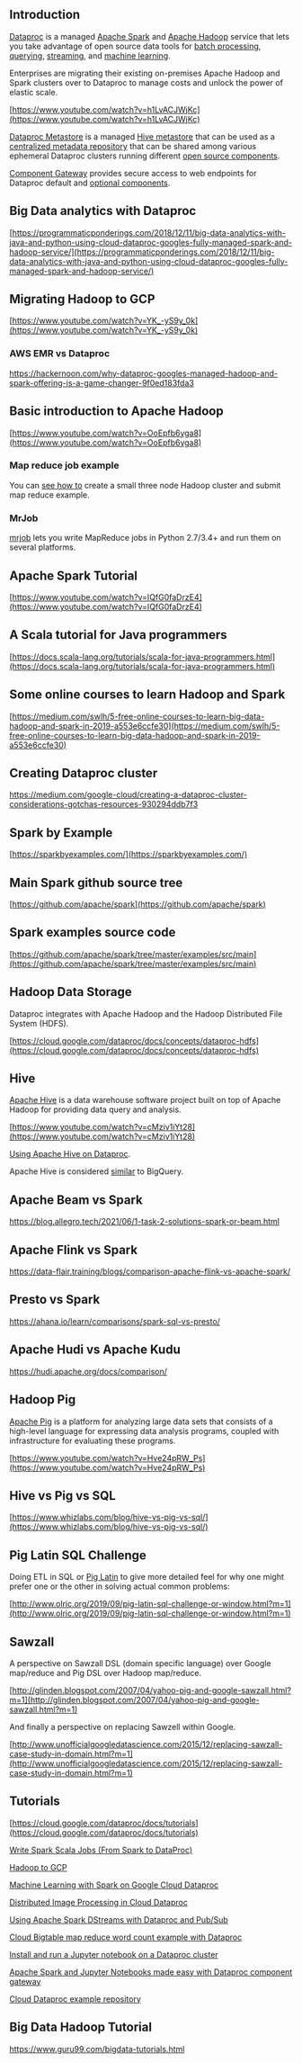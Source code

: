 


## Introduction

[Dataproc](https://cloud.google.com/dataproc/docs) is a managed [Apache Spark](https://en.m.wikipedia.org/wiki/Apache_Spark) and [Apache Hadoop](https://en.m.wikipedia.org/wiki/Apache_Hadoop) service that lets you take advantage of open source data tools for [batch processing](https://cloud.google.com/dataproc/docs/tutorials/bigquery-connector-mapreduce-example), [querying](https://cloud.google.com/dataproc/docs/tutorials/presto-dataproc), [streaming](https://cloud.google.com/architecture/using-apache-spark-dstreams-with-dataproc-and-pubsub), and [machine learning](https://cloud.google.com/dataproc/docs/tutorials/bigquery-sparkml). 



Enterprises are migrating their existing on-premises Apache Hadoop and Spark clusters over to Dataproc to manage costs and unlock the power of elastic scale. 



[https://www.youtube.com/watch?v=h1LvACJWjKc](https://www.youtube.com/watch?v=h1LvACJWjKc)


[Dataproc Metastore](https://www.google.com/amp/s/cloudblog.withgoogle.com/products/data-analytics/cloud-hive-metastore-now-available/amp/ ) is a managed [Hive metastore](   https://lakefs.io/hive-metastore-why-its-still-here-and-what-can-replace-it/ ) that can be used as a [centralized metadata repository]( 
 https://cloud.google.com/dataproc-metastore/docs  ) that can be shared among various ephemeral Dataproc clusters running different [open source components](https://cloud.google.com/dataproc/docs/concepts/components/overview#available_optional_components ).






[Component Gateway](https://cloud.google.com/dataproc/docs/concepts/accessing/dataproc-gateways ) provides secure access to web endpoints for Dataproc default and [optional components](https://cloud.google.com/dataproc/docs/concepts/components/overview#available_optional_components ).



## Big Data analytics with Dataproc

[https://programmaticponderings.com/2018/12/11/big-data-analytics-with-java-and-python-using-cloud-dataproc-googles-fully-managed-spark-and-hadoop-service/](https://programmaticponderings.com/2018/12/11/big-data-analytics-with-java-and-python-using-cloud-dataproc-googles-fully-managed-spark-and-hadoop-service/)


## Migrating Hadoop to GCP

[https://www.youtube.com/watch?v=YK_-yS9y_0k](https://www.youtube.com/watch?v=YK_-yS9y_0k)

### AWS EMR vs Dataproc

https://hackernoon.com/why-dataproc-googles-managed-hadoop-and-spark-offering-is-a-game-changer-9f0ed183fda3

## Basic introduction to Apache Hadoop

[https://www.youtube.com/watch?v=OoEpfb6yga8](https://www.youtube.com/watch?v=OoEpfb6yga8)

### Map reduce job example

You can [see how to]( https://www.linode.com/docs/guides/how-to-install-and-set-up-hadoop-cluster/) create a small three node Hadoop cluster and submit map reduce example.

### MrJob

[mrjob](https://mrjob.readthedocs.io/) lets you write MapReduce jobs in Python 2.7/3.4+ and run them on several platforms. 


## Apache Spark Tutorial

[https://www.youtube.com/watch?v=IQfG0faDrzE4](https://www.youtube.com/watch?v=IQfG0faDrzE4)  


## A Scala tutorial for Java programmers

[https://docs.scala-lang.org/tutorials/scala-for-java-programmers.html](https://docs.scala-lang.org/tutorials/scala-for-java-programmers.html)


## Some online courses to learn Hadoop and Spark

[https://medium.com/swlh/5-free-online-courses-to-learn-big-data-hadoop-and-spark-in-2019-a553e6ccfe30](https://medium.com/swlh/5-free-online-courses-to-learn-big-data-hadoop-and-spark-in-2019-a553e6ccfe30)


## Creating Dataproc cluster

https://medium.com/google-cloud/creating-a-dataproc-cluster-considerations-gotchas-resources-930294ddb7f3

## Spark by Example

[https://sparkbyexamples.com/](https://sparkbyexamples.com/)


## Main Spark github source tree

[https://github.com/apache/spark](https://github.com/apache/spark)


## Spark examples source code

[https://github.com/apache/spark/tree/master/examples/src/main](https://github.com/apache/spark/tree/master/examples/src/main)


## Hadoop Data Storage

Dataproc integrates with Apache Hadoop and the Hadoop Distributed File System (HDFS). 

[https://cloud.google.com/dataproc/docs/concepts/dataproc-hdfs](https://cloud.google.com/dataproc/docs/concepts/dataproc-hdfs)


## Hive

[Apache Hive](https://hive.apache.org/) is a data warehouse software project built on top of Apache Hadoop for providing data query and analysis. 

[https://www.youtube.com/watch?v=cMziv1iYt28](https://www.youtube.com/watch?v=cMziv1iYt28)

[Using Apache Hive on Dataproc](https://cloud.google.com/architecture/using-apache-hive-on-cloud-dataproc ).

Apache Hive is considered [similar]( https://blog.clairvoyantsoft.com/bigquery-fundamentals-and-its-benefits-over-hive-hadoop-c3d53e4d2b8f ) to BigQuery.

## Apache Beam vs Spark

https://blog.allegro.tech/2021/06/1-task-2-solutions-spark-or-beam.html

## Apache Flink vs Spark


https://data-flair.training/blogs/comparison-apache-flink-vs-apache-spark/

## Presto vs Spark

https://ahana.io/learn/comparisons/spark-sql-vs-presto/

## Apache Hudi vs Apache Kudu

https://hudi.apache.org/docs/comparison/

## Hadoop Pig 

[Apache Pig](http://pig.apache.org/) is a platform for analyzing large data sets that consists of a high-level language for expressing data analysis programs, coupled with infrastructure for evaluating these programs.

[https://www.youtube.com/watch?v=Hve24pRW_Ps](https://www.youtube.com/watch?v=Hve24pRW_Ps) 


## Hive vs Pig vs SQL

[https://www.whizlabs.com/blog/hive-vs-pig-vs-sql/](https://www.whizlabs.com/blog/hive-vs-pig-vs-sql/)


## Pig Latin SQL Challenge

Doing ETL in SQL or [Pig Latin](https://pig.apache.org/docs/latest/basic.html) to give more detailed feel for why one might prefer one or the other in solving actual common problems:

[http://www.olric.org/2019/09/pig-latin-sql-challenge-or-window.html?m=1](http://www.olric.org/2019/09/pig-latin-sql-challenge-or-window.html?m=1)


## Sawzall

A perspective on Sawzall DSL (domain specific language) over Google map/reduce and Pig DSL over Hadoop map/reduce.

[http://glinden.blogspot.com/2007/04/yahoo-pig-and-google-sawzall.html?m=1](http://glinden.blogspot.com/2007/04/yahoo-pig-and-google-sawzall.html?m=1)

And finally a perspective on replacing Sawzell within Google.

[http://www.unofficialgoogledatascience.com/2015/12/replacing-sawzall-case-study-in-domain.html?m=1](http://www.unofficialgoogledatascience.com/2015/12/replacing-sawzall-case-study-in-domain.html?m=1)


## Tutorials



[https://cloud.google.com/dataproc/docs/tutorials](https://cloud.google.com/dataproc/docs/tutorials)



[Write Spark Scala Jobs (From Spark to DataProc)](https://cloud.google.com/dataproc/docs/tutorials/spark-scala)



[Hadoop to GCP](https://cloud.google.com/blog/products/data-analytics/goodbye-hadoop-building-a-streaming-data-processing-pipeline-on-google-cloud) 


[Machine Learning with Spark on Google Cloud Dataproc](https://www.qwiklabs.com/focuses/3390?parent=catalog )


[Distributed Image Processing in Cloud Dataproc](https://www.qwiklabs.com/focuses/5834?parent=catalog)

[Using Apache Spark DStreams with Dataproc and Pub/Sub](https://cloud.google.com/architecture/using-apache-spark-dstreams-with-dataproc-and-pubsub)

[Cloud Bigtable map reduce word count example with Dataproc](https://github.com/GoogleCloudPlatform/cloud-bigtable-examples/tree/master/java/dataproc-wordcount)

[Install and run a Jupyter notebook on a Dataproc cluster](https://cloud.google.com/dataproc/docs/tutorials/jupyter-notebook)

[Apache Spark and Jupyter Notebooks made easy with Dataproc component gateway](https://medium.com/google-cloud/apache-spark-and-jupyter-notebooks-made-easy-with-dataproc-component-gateway-fa91d48d6a5a)

[Cloud Dataproc example repository](https://github.com/GoogleCloudDataproc/cloud-dataproc)


## Big Data Hadoop Tutorial

https://www.guru99.com/bigdata-tutorials.html

<!--
### Hadoop dissent

https://adamdrake.com/command-line-tools-can-be-235x-faster-than-your-hadoop-cluster.html

### awk

https://livefreeordichotomize.com/2019/06/04/using_awk_and_r_to_parse_25tb/

### Hadoop fatigue


https://www.codetd.com/en/article/13077139

-->